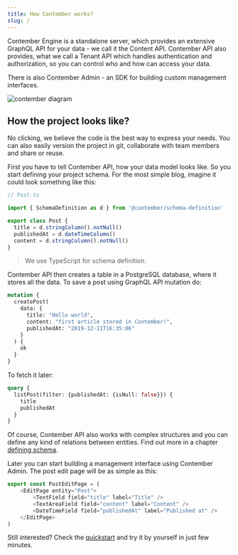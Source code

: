 ```yaml
---
title: How Contember works?
slug: /
---
```


Contember Engine is a standalone server, which provides an extensive GraphQL API for your data - we call it the Content API. Contember API also provides, what we call a Tenant API which handles authentication and authorization, so you can control who and how can access your data.

There is also Contember Admin - an SDK for building custom management interfaces.

![contember diagram](/assets/contember-diagram.svg)

<!--
TODO:
MISSING PROJECTS
PICTURE OF CONTEMBER API SERVER, POSTGRES DB AND MULTIPLE CLIENTS
THE CONTEMBER API SERVER SQUARE CONTAINS SUB-SQUARES = PROJECTS & TENANT API
PROJECTS SUB SQUARE CONTAINS BLOG SUBSQUARE
BLOG SUB SQUARE CONTAINS CONTENT API AND SYSTEM API
POSSIBLE INCLUDE WALL AS AUTHORIZATION LAYER``
-->

## How the project looks like?

No clicking, we believe the code is the best way to express your needs. You can also easily version the project in git, collaborate with team members and share or reuse.

First you have to tell Contember API, how your data model looks like. So you start defining your project schema. For the most simple blog, imagine it could look something like this:

```typescript
// Post.ts

import { SchemaDefinition as d } from '@contember/schema-definition'

export class Post {
  title = d.stringColumn().notNull()
  publishedAt = d.dateTimeColumn()
  content = d.stringColumn().notNull()
}
```

> We use TypeScript for schema definition.

Contember API then creates a table in a PostgreSQL database, where it stores all the data. To save a post using GraphQL API mutation do:
```graphql
mutation {
  createPost(
    data: {
      title: "Hello world",
      content: "first article stored in Contember!",
      publishedAt: "2019-12-11T16:35:06"
    }
  ) {
    ok
  }
}
```

<!--
MAYBE PICTURE OF CLIENT SENDING GRAPHQL QUERY TO CONTEMBER API AND CONTEMBER API SENDING SQL QUERY TO POSTGRES DB
SEE https://hasura.io/rstatic/dist/f7a4cfcf2813970ee1350efc9d748c79.gif
-->

To fetch it later:

```graphql
query {
  listPost(filter: {publishedAt: {isNull: false}}) {
    title
    publishedAt
  }
}
```
Of course, Contember API also works with complex structures and you can define any kind of relations between entities. Find out more in a chapter [defining schema](schema/model.md).

Later you can start building a management interface using Contember Admin. The post edit page will be as simple as this:

```typescript jsx
export const PostEditPage = (
    <EditPage entity="Post">
        <TextField field="title" label="Title" />
        <TextAreaField field="content" label="Content" />
        <DateTimeField field="publishedAt" label="Published at" />
    </EditPage>
)
```

Still interested? Check the [quickstart](intro/quickstart.md) and try it by yourself in just few minutes.
